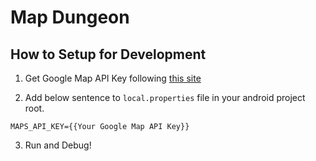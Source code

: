 # Map Dungeon

## How to Setup for Development

1. Get Google Map API Key following [this site](https://developers.google.com/maps/documentation/android-sdk/start?hl=ja)

2. Add below sentence to  `local.properties` file in your android project root.

```
MAPS_API_KEY={{Your Google Map API Key}}
```

3. Run and Debug!